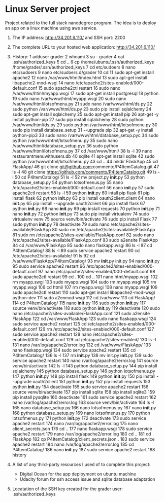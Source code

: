 # Linux Server project

Project related to the full stack nanodegree program.
The idea is to deploy an app on a linux machine using aws service.

1. The IP address: http://34.201.6.110/ and SSH port: 2200
2. The complete URL to your hosted web application: http://34.201.6.110/
3. History:
    1  adduser grader
    2  whoami
    3  su - grader
    4  cat .ssh/authorized_keys
    5  cd ..
    6  cp /home/ubuntu/.ssh/authorized_keys /home/grader/.ssh/authorized_keys
    7  cd etc/sudoers
    8  nano etc/sudoers
    9  nano etc/sudoers.d/grader
   10  cd
   11  sudo apt-get install apache2
   12  nano /var/www/html/index.html
   13  sudo apt-get install libapache2-mod-wsgi
   14  nano /etc/apache2/sites-enabled/000-default.conf
   15  sudo apache2ctl restart
   16  sudo nano /var/www/html/myapp.wsgi
   17  sudo apt-get install postgresql
   18  python
   19  sudo nano /var/www/html/myapp.wsgi
   20  sudo nano /var/www/html/lotsofmenu.py
   21  sudo nano /var/www/html/ds.py
   22  sudo python /var/www/html/ds.py
   23  sudo pip install sqlalchemy
   24  sudo apt-get install sqlalchemy
   25  sudo apt-get install pip
   26  apt-get -y install python-pip
   27  sudo pip install sqlalchemy
   28  sudo python /var/www/html/ds.py
   29  sudo python /var/www/html/lotsofmenu.py
   30  sudo pip install database_setup
   31  --upgrade pip
   32  apt-get -y install python-pip3
   33  sudo nano /var/www/html/database_setup.pyc
   34  sudo python /var/www/html/lotsofmenu.py
   35  sudo nano /var/www/html/database_setup.pyc
   36  sudo python /var/www/html/lotsofmenu.py
   37  cd /var/www/html/
   38  ls -l
   39  nano restaurantmenuwithusers.db
   40  sqlite
   41  apt-get install sqlite
   42  sudo python /var/www/html/lotsofmenu.py
   43  cd ..
   44  mkdir FlaskApp
   45  cd FlaskApp/
   46  git clone git@github.com:commento/P4ItemCatalog.git
   47  ls -l
   48  git clone https://github.com/commento/P4ItemCatalog.git
   49  ls -l
   50  cd P4ItemCatalog/
   51  ls -l
   52  mv project.py __init__.py
   53  python database_setup.py
   54  python lotsofmenus.py
   55  nano /etc/apache2/sites-enabled/000-default.conf
   56  nano __init__.py
   57  sudo apache2ctl restart
   58  ls -l
   59  python __init__.py
   60  intall pip flask
   61  pip install flask
   62  python __init__.py
   63  pip install oauth2client.client
   64  nano __init__.py
   65  pip install --upgrade oauth2client
   66  pip install flask
   67  python __init__.py
   68  nano __init__.py
   69  pip install requests
   70  python __init__.py
   71  nano __init__.py
   72  python __init__.py
   73  sudo pip install virtualenv
   74  sudo virtualenv venv
   75  source venv/bin/activate
   76  sudo pip install Flask
   77  sudo python __init__.py
   78  deactivate
   79  sudo nano /etc/apache2/sites-available/FlaskApp
   80  sudo rm /etc/apache2/sites-available/FlaskApp
   81  sudo rm /etc/apache2/sites-available/FlaskApp.conf
   82  sudo nano /etc/apache2/sites-available/FlaskApp.conf
   83  sudo a2ensite FlaskApp
   84  cd /var/www/FlaskApp
   85  sudo nano flaskapp.wsgi
   86  ls -l
   87  cd P4ItemCatalog/
   88  ls -l
   89  sudo service apache2 restart
   90  cd /etc/apache2/sites-available/
   91  ls
   92  cd /var/www/FlaskApp/P4ItemCatalog/
   93  mv __init__.py init.py
   94  nano __init__.py
   95  sudo service apache2 restart
   96  /etc/apache2/sites-enabled/000-default.conf
   97  nano /etc/apache2/sites-enabled/000-default.conf
   98  sudo apache2ctl restart
   99  cd .
  100  cd ..
  101  nano html/myapp.wsgi
  102  rm myapp.swgi
  103  sudo myapp.wsgi
  104  sudo rm myapp.wsgi
  105  rm myapp.wsgi
  106  cd html/
  107  rm myapp.wsgi
  108  nano myapp.wsgi
  109  sudo apache2ctl restart
  110  sudo apt-get install libapache2-mod-wsgi python-dev
  111  sudo a2enmod wsgi
  112  cd /var/www
  113  cd FlaskApp/
  114  cd P4ItemCatalog/
  115  nano __init__.py
  116  sudo python __init__.py
  117  source venv/bin/activate
  118  sudo python __init__.py
  119  deactivate
  120  sudo nano /etc/apache2/sites-available/FlaskApp.conf
  121  sudo a2ensite FlaskApp
  122  cd /var/www/FlaskApp
  123  sudo nano flaskapp.wsgi
  124  sudo service apache2 restart
  125  cd /etc/apache2/sites-enabled/000-default.conf
  126  rm /etc/apache2/sites-enabled/000-default.conf
  127  sudo service apache2 restart
  128  nano /etc/apache2/sites-enabled/000-default.conf
  129  cd /etc/apache2/sites-enabled/
  130  ls -l
  131  nano /var/log/apache2/error.log
  132  cd /var/www/FlaskApp/
  133  nano flaskapp.wsgi
  134  sudo service apache2 restart
  135  cd P4ItemCatalog/
  136  ls -l
  137  rm __init__.py
  138  mv init.py __init__.py
  139  sudo service apache2 restart
  140  nano /var/log/apache2/error.log
  141  source venv/bin/activate
  142  ls -l
  143  python database_setup.py
  144  pip install sqlalchemy
  145  python database_setup.py
  146  python lotsofmenus.py
  147  python __init__.py
  148  pip install flask
  149  python __init__.py
  150  pip install --upgrade oauth2client
  151  python __init__.py
  152  pip install requests
  153  python __init__.py
  154  deactivate
  155  sudo service apache2 restart
  156  source venv/bin/activate
  157  pip install sqlite
  158  pip install sqlite3
  159  pip install pysqlite
  160  deactivate
  161  sudo service apache2 restart
  162  nano /var/log/apache2/error.log
  163  source venv/bin/activate
  164  ls -l
  165  nano database_setup.py
  166  nano lotsofmenus.py
  167  nano __init__.py
  168  python database_setup.py
  169  nano lotsofmenus.py
  170  python lotsofmenus.py
  171  python __init__.py
  172  deactivate
  173  sudo service apache2 restart
  174  nano /var/log/apache2/error.log
  175  nano client_secrets.json
  176  cd ..
  177  nano flaskapp.wsgi
  178  sudo service apache2 restart
  179  nano /var/log/apache2/error.log
  180  cd ..
  181  cd FlaskApp
  182  cp P4ItemCatalog/client_secrets.json .
  183  sudo service apache2 restart
  184  nano /var/log/apache2/error.log
  185  cd P4ItemCatalog/
  186  nano __init__.py
  187  sudo service apache2 restart
  188  history

4. A list of any third-party resources I used of to complete this project:
	- Digital Ocean for the app deployment on ubuntu machine
	- Udacity forum for ssh access issue and sqlite database adaptation
5. Locatation of the SSH key created for the grader user: .ssh/authorized_keys
